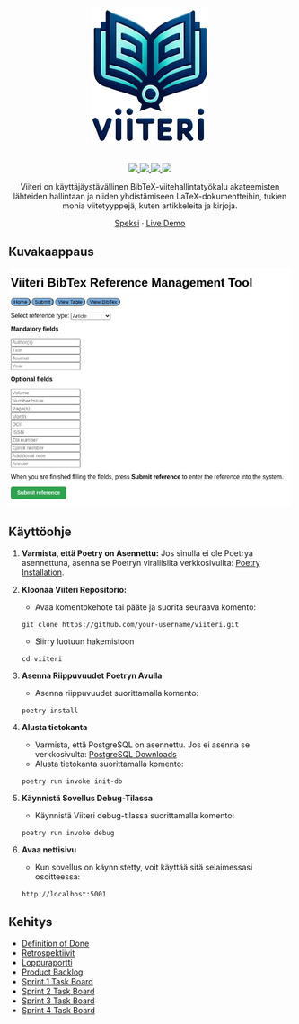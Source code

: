 # <p align="center"><img src="./docs/assets/logo.png"></p>

<p align="center">
    <a href="https://github.com/3nd3r1/ohtu-miniprojekti/actions/workflows/main.yml" alt="Continuous Integration">
        <img src="https://github.com/3nd3r1/ohtu-miniprojekti/actions/workflows/main.yml/badge.svg"/>
    </a>
    <a href="https://codecov.io/gh/3nd3r1/ohtu-miniprojekti" alt="Codecov">
        <img src="https://codecov.io/gh/3nd3r1/ohtu-miniprojekti/graph/badge.svg?token=LB9DOS5ALB"/>
    </a>
    <a href="https://github.com/3nd3r1/ohtu-miniprojekti/blob/main/LICENSE" alt="License">
        <img src="https://img.shields.io/github/license/3nd3r1/ohtu-miniprojekti"/>
    </a>
    <a href="https://github.com/3nd3r1/ohtu-miniprojekti/releases/latest" alt="Release">
        <img src="https://img.shields.io/github/v/release/3nd3r1/ohtu-miniprojekti"/>
    </a>
    
</p>

<p align="center">
Viiteri on käyttäjäystävällinen BibTeX-viitehallintatyökalu akateemisten lähteiden hallintaan ja niiden yhdistämiseen LaTeX-dokumentteihin, tukien monia viitetyyppejä, kuten artikkeleita ja kirjoja.
</p>
<p align="center">
    <a href="https://ohjelmistotuotanto-hy.github.io/speksi/">Speksi</a>
    ·
    <a href="https://viiteri-page.host.ender.fi/">Live Demo</a>
</p>

## Kuvakaappaus

![Preview](./docs/assets/preview.jpg)

## Käyttöohje

1. **Varmista, että Poetry on Asennettu:**
   Jos sinulla ei ole Poetrya asennettuna, asenna se Poetryn virallisilta verkkosivuilta: [Poetry Installation](https://python-poetry.org/docs/).

2. **Kloonaa Viiteri Repositorio:**
    - Avaa komentokehote tai pääte ja suorita seuraava komento:
    ```
    git clone https://github.com/your-username/viiteri.git
    ```
    - Siirry luotuun hakemistoon
    ```
    cd viiteri
    ```
3. **Asenna Riippuvuudet Poetryn Avulla**
    - Asenna riippuvuudet suorittamalla komento:
    ```
    poetry install
    ```
4. **Alusta tietokanta**
    - Varmista, että PostgreSQL on asennettu. Jos ei asenna se verkkosivulta: [PostgreSQL Downloads](https://www.postgresql.org/download/)
    - Alusta tietokanta suorittamalla komento:
    ```
    poetry run invoke init-db
    ```
5. **Käynnistä Sovellus Debug-Tilassa**
    - Käynnistä Viiteri debug-tilassa suorittamalla komento:
    ```
    poetry run invoke debug
    ```
6. **Avaa nettisivu**
    - Kun sovellus on käynnistetty, voit käyttää sitä selaimessasi osoitteessa:
    ```
    http://localhost:5001
    ```

## Kehitys

-   [Definition of Done](./docs/definition_of_done.md)
-   [Retrospektiivit](./RETRO.md)
-   [Loppuraportti](./REPORT.md)
-   [Product Backlog](https://github.com/users/3nd3r1/projects/2/views/1)
-   [Sprint 1 Task Board](https://github.com/users/3nd3r1/projects/1/views/1)
-   [Sprint 2 Task Board](https://github.com/users/3nd3r1/projects/3/views/1)
-   [Sprint 3 Task Board](https://github.com/users/3nd3r1/projects/4/views/1)
-   [Sprint 4 Task Board](https://github.com/users/3nd3r1/projects/5/views/1)
